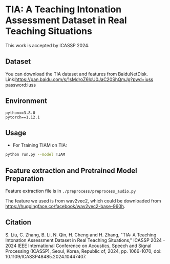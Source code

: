 # TIA: A Teaching Intonation Assessment Dataset in Real Teaching Situations

This work is accepted by ICASSP 2024.

## Dataset

You can download the TIA dataset and features from BaiduNetDisk.
Link:https://pan.baidu.com/s/1sMdroZ6lcU0JaC20ShQmJg?pwd=iuss password:iuss

## Environment

```
python==3.8.0
pytorch==1.12.1
```

## Usage

+ For Training TIAM on TIA:

```bash
python run.py --model TIAM
```

## Feature extraction and Pretrained Model Preparation

Feature extraction file is in `./preprocess/preprocess_audio.py`

The feature we used is from wav2vec2, which could be downloaded from https://huggingface.co/facebook/wav2vec2-base-960h.

## Citation

S. Liu, C. Zhang, B. Li, N. Qin, H. Cheng and H. Zhang, "TIA: A Teaching Intonation Assessment Dataset in Real Teaching Situations," ICASSP 2024 - 2024 IEEE International Conference on Acoustics, Speech and Signal Processing (ICASSP), Seoul, Korea, Republic of, 2024, pp. 1066-1070, doi: 10.1109/ICASSP48485.2024.10447407.